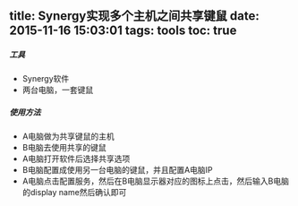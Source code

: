 title: Synergy实现多个主机之间共享键鼠
date: 2015-11-16 15:03:01
tags: tools
toc: true
---
##### 工具
* Synergy软件
* 两台电脑，一套键鼠

##### 使用方法
* A电脑做为共享键鼠的主机
* B电脑去使用共享的键鼠
* A电脑打开软件后选择共享选项
* B电脑配置成使用另一台电脑的键鼠，并且配置A电脑IP
* A电脑点击配置服务，然后在B电脑显示器对应的图标上点击，然后输入B电脑的display name然后确认即可